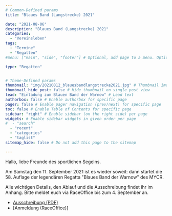 ```yaml
---
# Common-Defined params
title: "Blaues Band (Langstrecke) 2021"

date: "2021-08-06"
description: "Blaues Band (Langstrecke) 2021"
categories:
  - "Vereinsleben"
tags:
  - "Termine"
  - "Regatten"
#menu: ["main", "side", "footer"] # Optional, add page to a menu. Options: main, side, footer

type: "Regatten"


# Theme-Defined params
thumbnail: "img/20210812_blauesbandlangstrecke2021.jpg" # Thumbnail image
thumbnail_hide_post: false # Hide thumbnail on single post view
lead: "Einladung zum Blauen Band der Warnow" # Lead text
authorbox: false # Enable authorbox for specific page
pager: false # Enable pager navigation (prev/next) for specific page
toc: false # Enable Table of Contents for specific page
sidebar: "right" # Enable sidebar (on the right side) per page
widgets: # Enable sidebar widgets in given order per page
#  - "search"
  - "recent"
  - "categories"
  - "taglist"
sitemap_hide: false # Do not add this page to the sitemap

---
```


Hallo, liebe Freunde des sportlichen Segelns.

Am Samstag den 11. September 2021 ist es wieder soweit: dann startet die 58. Auflage der legendären Regatta "Blaues Band der Warnow" des MYCR.

Alle wichtigen Details, den Ablauf und die Ausschreibung findet ihr im Anhang. Bitte meldet euch via RaceOffice bis zum 4. September an.

* [Ausschreibung (PDF)](/pdf/20210812_blauesbandlangstrecke2021.pdf)
* [Anmeldung (RaceOffice)]
